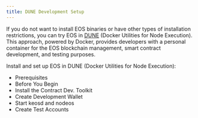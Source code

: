 ```yaml
---
title: DUNE Development Setup
---
```


If you do not want to install EOS binaries or have other types of installation restrictions, you can try EOS in [DUNE](https://github.com/AntelopeIO/DUNE) (Docker Utilities for Node Execution). This approach, powered by Docker, provides developers with a personal container for the EOS blockchain management, smart contract development, and testing purposes.

Install and set up EOS in DUNE (Docker Utilities for Node Execution):

- Prerequisites
- Before You Begin
- Install the Contract Dev. Toolkit
- Create Development Wallet
- Start keosd and nodeos
- Create Test Accounts
